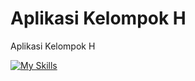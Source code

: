 <h1>Aplikasi Kelompok H</h1>
Aplikasi Kelompok H

[![My Skills](https://skillicons.dev/icons?i=html,css,php&perline=10&theme=light)](https://skillicons.dev)

